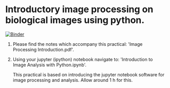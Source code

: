 # Introductory image processing on biological images using python.

[![Binder](https://mybinder.org/badge.svg)](https://mybinder.org/v2/gh/dwaithe/model-training/master?filepath=Introduction%20to%20Image%20Analysis%20with%20Python.ipynb)

1) Please find the notes which accompany this practical: 'Image Processing Introduction.pdf'.

2) Using your jupyter (ipython) notebook navigate to: 'Introduction to Image Analysis with Python.ipynb'.

     This practical is based on introducing the jupyter notebook software for image processing and analysis. Allow around 1 h for this.